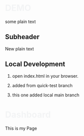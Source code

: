 # DEMO

some plain text


## Subheader


New plain text

## Local Development

1. open index.html in your browser.

2. added from quick-test branch

3. this one added local main branch

<style>
      h1 {
      color: #f3f4f5;
      }
</style>
<h1>
      Dashboard
</h1>

<section>
      <div>
            <p>
            This is my Page</p>
      </div>
</section>
